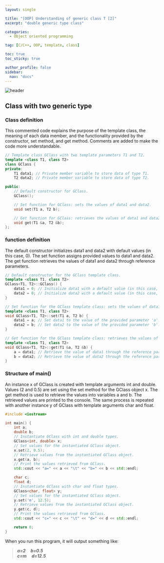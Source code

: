 ```yaml
---
layout: single

title: "[OOP] Understanding of generic class T [2]"
excerpt: "double generic type class"

categories:
  - Object oriented programming

tag: [C/C++, OOP, template, class] 

toc: true
toc_sticky: true

author_profile: false
sidebar:
  nav: "docs"
---
```



![header](https://capsule-render.vercel.app/api?type=rect&color=20:660099,100:E2231A)

## Class with two generic type

### Class definition

This commented code explains the purpose of the template class, the meaning of each data member, and the functionality provided by the constructor, set method, and get method. Comments are added to make the code more understandable.

```cpp
// Template class GClass with two template parameters T1 and T2.
template <class T1, class T2>
class GClass {
private:
    T1 data1; // Private member variable to store data of type T1.
    T2 data2; // Private member variable to store data of type T2.

public:
    // Default constructor for GClass.
    GClass();

    // Set function for GClass: sets the values of data1 and data2.
    void set(T1 a, T2 b);

    // Get function for GClass: retrieves the values of data1 and data2 through reference parameters.
    void get(T1 &a, T2 &b);
};
```

### function definition 

The default constructor initializes data1 and data2 with default values (in this case, 0).
The set function assigns provided values to data1 and data2.
The get function retrieves the values of data1 and data2 through reference parameters.

```cpp
// Default constructor for the GClass template class.
template <class T1, class T2>
GClass<T1, T2>::GClass() {
    data1 = 0; // Initialize data1 with a default value (in this case, 0).
    data2 = 0; // Initialize data2 with a default value (in this case, 0).
}

// Set function for the GClass template class: sets the values of data1 and data2.
template <class T1, class T2>
void GClass<T1, T2>::set(T1 a, T2 b) {
    data1 = a; // Set data1 to the value of the provided parameter 'a'.
    data2 = b; // Set data2 to the value of the provided parameter 'b'.
}

// Get function for the GClass template class: retrieves the values of data1 and data2 through reference parameters.
template <class T1, class T2>
void GClass<T1, T2>::get(T1 &a, T2 &b) {
    a = data1; // Retrieve the value of data1 through the reference parameter 'a'.
    b = data2; // Retrieve the value of data2 through the reference parameter 'b'.
}
```

### Structure of main() 

An instance x of GClass is created with template arguments int and double.
Values (2 and 0.5) are set using the set method for the GClass object x.
The get method is used to retrieve the values into variables a and b.
The retrieved values are printed to the console.
The same process is repeated with another instance y of GClass with template arguments char and float.


```cpp
#include <iostream>

int main() {
    int a;
    double b;
    // Instantiate GClass with int and double types.
    GClass<int, double> x;
    // Set values for the instantiated GClass object.
    x.set(2, 0.5);
    // Retrieve values from the instantiated GClass object.
    x.get(a, b);
    // Print the values retrieved from GClass.
    std::cout << "a=" << a << "\t" << "b=" << b << std::endl;

    char c;
    float d;
    // Instantiate GClass with char and float types.
    GClass<char, float> y;
    // Set values for the instantiated GClass object.
    y.set('m', 12.5);
    // Retrieve values from the instantiated GClass object.
    y.get(c, d);
    // Print the values retrieved from GClass.
    std::cout << "c=" << c << "\t" << "d=" << d << std::endl;

    return 0;
}
```
When you run this program, it will output something like:

>***a=2  &nbsp;&nbsp;&nbsp;  b=0.5<br>c=m   &nbsp;&nbsp;&nbsp; d=12.5***
